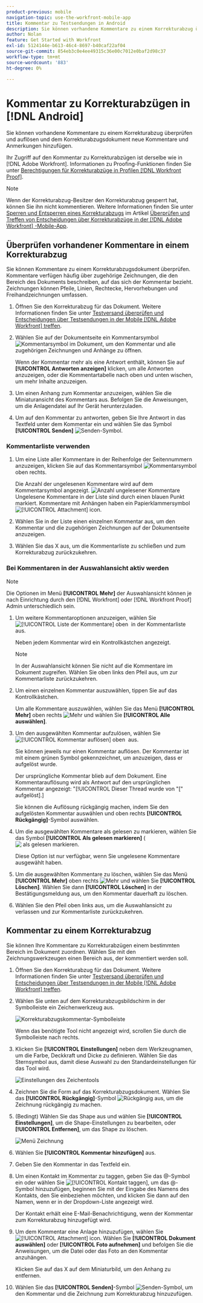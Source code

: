 ```yaml
---
product-previous: mobile
navigation-topic: use-the-workfront-mobile-app
title: Kommentar zu Testsendungen in Android
description: Sie können vorhandene Kommentare zu einem Korrekturabzug überprüfen und auflösen und dem Korrekturabzugsdokument neue Kommentare und Anmerkungen hinzufügen.
author: Nolan
feature: Get Started with Workfront
exl-id: 5124144e-b613-46c4-8697-b40caf22af04
source-git-commit: 854eb3c0e4ee49315c36e00c7012e0baf2d98c37
workflow-type: tm+mt
source-wordcount: '883'
ht-degree: 0%

---
```


# Kommentar zu Korrekturabzügen in [!DNL Android]

Sie können vorhandene Kommentare zu einem Korrekturabzug überprüfen und auflösen und dem Korrekturabzugsdokument neue Kommentare und Anmerkungen hinzufügen.

Ihr Zugriff auf den Kommentar zu Korrekturabzügen ist derselbe wie in [!DNL Adobe Workfront]. Informationen zu Proofing-Funktionen finden Sie unter [Berechtigungen für Korrekturabzüge in Profilen [!DNL Workfront Proof]](../../../workfront-proof/wp-acct-admin/account-settings/proof-perm-profiles-in-wp.md).

>[!NOTE]
>
>Wenn der Korrekturabzug-Besitzer den Korrekturabzug gesperrt hat, können Sie ihn nicht kommentieren. Weitere Informationen finden Sie unter [Sperren und Entsperren eines Korrekturabzugs](../../../workfront-basics/mobile-apps/using-the-workfront-mobile-app/work-with-proofs-in-mobile-app.md#lock) im Artikel [Überprüfen und Treffen von Entscheidungen über Korrekturabzüge in der  [!DNL Adobe Workfront] -Mobile-App](../../../workfront-basics/mobile-apps/using-the-workfront-mobile-app/work-with-proofs-in-mobile-app.md).

## Überprüfen vorhandener Kommentare in einem Korrekturabzug

Sie können Kommentare zu einem Korrekturabzugsdokument überprüfen. Kommentare verfügen häufig über zugehörige Zeichnungen, die den Bereich des Dokuments beschreiben, auf das sich der Kommentar bezieht. Zeichnungen können Pfeile, Linien, Rechtecke, Hervorhebungen und Freihandzeichnungen umfassen.

1. Öffnen Sie den Korrekturabzug für das Dokument. Weitere Informationen finden Sie unter [Testversand überprüfen und Entscheidungen über Testsendungen in der Mobile  [!DNL Adobe Workfront]  treffen](../../../workfront-basics/mobile-apps/using-the-workfront-mobile-app/work-with-proofs-in-mobile-app.md).
1. Wählen Sie auf der Dokumentseite ein Kommentarsymbol ![Kommentarsymbol im Dokument](assets/mobile-comment-icon-on-proofdoc-30x34.png), um den Kommentar und alle zugehörigen Zeichnungen und Anhänge zu öffnen.

   Wenn der Kommentar mehr als eine Antwort enthält, können Sie auf **[!UICONTROL Antworten anzeigen]** klicken, um alle Antworten anzuzeigen, oder die Kommentartabelle nach oben und unten wischen, um mehr Inhalte anzuzeigen.

1. Um einen Anhang zum Kommentar anzuzeigen, wählen Sie die Miniaturansicht des Kommentars aus. Befolgen Sie die Anweisungen, um die Anlagendatei auf Ihr Gerät herunterzuladen.
1. Um auf den Kommentar zu antworten, geben Sie Ihre Antwort in das Textfeld unter dem Kommentar ein und wählen Sie das Symbol **[!UICONTROL Senden]** ![Senden-Symbol](assets/mobile-send-icon-25x26.png).

### Kommentarliste verwenden

1. Um eine Liste aller Kommentare in der Reihenfolge der Seitennummern anzuzeigen, klicken Sie auf das Kommentarsymbol ![Kommentarsymbol](assets/mobile-comment-icon-30x25.png) oben rechts.

   Die Anzahl der ungelesenen Kommentare wird auf dem Kommentarsymbol angezeigt. ![Anzahl ungelesener Kommentare](assets/mobile-unread-comments-icon-30x27.png) Ungelesene Kommentare in der Liste sind durch einen blauen Punkt markiert. Kommentare mit Anhängen haben ein Papierklammersymbol ![[!UICONTROL Attachment] icon](assets/mobile-paper-clip-icon.png).

1. Wählen Sie in der Liste einen einzelnen Kommentar aus, um den Kommentar und die zugehörigen Zeichnungen auf der Dokumentseite anzuzeigen.
1. Wählen Sie das X aus, um die Kommentarliste zu schließen und zum Korrekturabzug zurückzukehren.

### Bei Kommentaren in der Auswahlansicht aktiv werden

>[!NOTE]
>
>Die Optionen im Menü **[!UICONTROL Mehr]** der Auswahlansicht können je nach Einrichtung durch den [!DNL Workfront] oder [!DNL Workfront Proof] Admin unterschiedlich sein.

1. Um weitere Kommentaroptionen anzuzeigen, wählen Sie ![[!UICONTROL Liste der Kommentare] oben &#x200B;](assets/mobile-listofcommentsicon-30x27.png) in der Kommentarliste aus.

   Neben jedem Kommentar wird ein Kontrollkästchen angezeigt.

   >[!NOTE]
   >
   >In der Auswahlansicht können Sie nicht auf die Kommentare im Dokument zugreifen. Wählen Sie oben links den Pfeil aus, um zur Kommentarliste zurückzukehren.

1. Um einen einzelnen Kommentar auszuwählen, tippen Sie auf das Kontrollkästchen.

   Um alle Kommentare auszuwählen, wählen Sie das Menü **[!UICONTROL Mehr]** oben rechts ![Mehr](assets/mobile-verticalmoremenu-20x33.png) und wählen Sie **[!UICONTROL Alle auswählen]**.

1. Um den ausgewählten Kommentar aufzulösen, wählen Sie ![[!UICONTROL Kommentar auflösen] oben &#x200B;](assets/mobile-resolvecomment-icon-30x30.png) aus.

   Sie können jeweils nur einen Kommentar auflösen. Der Kommentar ist mit einem grünen Symbol gekennzeichnet, um anzuzeigen, dass er aufgelöst wurde.

   Der ursprüngliche Kommentar blieb auf dem Dokument. Eine Kommentarauflösung wird als Antwort auf den ursprünglichen Kommentar angezeigt: &quot;[!UICONTROL Dieser Thread wurde von &quot;[&quot; aufgelöst].]

   Sie können die Auflösung rückgängig machen, indem Sie den aufgelösten Kommentar auswählen und oben rechts **[!UICONTROL Rückgängig]**-Symbol auswählen.

1. Um die ausgewählten Kommentare als gelesen zu markieren, wählen Sie das Symbol **[!UICONTROL Als gelesen markieren]** (![&#x200B; als gelesen markieren](assets/mobile-markread-icon-30x31.png).

   Diese Option ist nur verfügbar, wenn Sie ungelesene Kommentare ausgewählt haben.

1. Um die ausgewählten Kommentare zu löschen, wählen Sie das Menü **[!UICONTROL Mehr]** oben rechts ![Mehr](assets/mobile-verticalmoremenu-20x33.png) und wählen Sie **[!UICONTROL Löschen]**. Wählen Sie dann **[!UICONTROL Löschen]** in der Bestätigungsmeldung aus, um den Kommentar dauerhaft zu löschen.
1. Wählen Sie den Pfeil oben links aus, um die Auswahlansicht zu verlassen und zur Kommentarliste zurückzukehren.

## Kommentar zu einem Korrekturabzug

Sie können Ihre Kommentare zu Korrekturabzügen einem bestimmten Bereich im Dokument zuordnen. Wählen Sie mit den Zeichnungswerkzeugen einen Bereich aus, der kommentiert werden soll.

1. Öffnen Sie den Korrekturabzug für das Dokument. Weitere Informationen finden Sie unter [Testversand überprüfen und Entscheidungen über Testsendungen in der Mobile  [!DNL Adobe Workfront]  treffen](../../../workfront-basics/mobile-apps/using-the-workfront-mobile-app/work-with-proofs-in-mobile-app.md).
1. Wählen Sie unten auf dem Korrekturabzugsbildschirm in der Symbolleiste ein Zeichenwerkzeug aus.

   ![Korrekturabzugskommentar-Symbolleiste](assets/android-proof-comment-toolbar-350x102.png)

   Wenn das benötigte Tool nicht angezeigt wird, scrollen Sie durch die Symbolleiste nach rechts.

1. Klicken Sie **[!UICONTROL Einstellungen]** neben dem Werkzeugnamen, um die Farbe, Deckkraft und Dicke zu definieren. Wählen Sie das Sternsymbol aus, damit diese Auswahl zu den Standardeinstellungen für das Tool wird.

   ![Einstellungen des Zeichentools](assets/android-drawingtoolsettings-350x328.png)

1. Zeichnen Sie die Form auf das Korrekturabzugsdokument. Wählen Sie das **[!UICONTROL Rückgängig]**-Symbol ![Rückgängig](assets/android-undo-icon-30x31.png) aus, um die Zeichnung rückgängig zu machen.
1. (Bedingt) Wählen Sie das Shape aus und wählen Sie **[!UICONTROL Einstellungen]**, um die Shape-Einstellungen zu bearbeiten, oder **[!UICONTROL Entfernen]**, um das Shape zu löschen.

   ![Menü Zeichnung](assets/android-drawing-settingsremove-350x166.png)

1. Wählen Sie **[!UICONTROL Kommentar hinzufügen]** aus.
1. Geben Sie den Kommentar in das Textfeld ein.
1. Um einen Kontakt im Kommentar zu taggen, geben Sie das @-Symbol ein oder wählen Sie ![[!UICONTROL Kontakt taggen]](assets/mobile-tag-user-icon.png), um das @-Symbol hinzuzufügen, beginnen Sie mit der Eingabe des Namens des Kontakts, den Sie einbeziehen möchten, und klicken Sie dann auf den Namen, wenn er in der Dropdown-Liste angezeigt wird.

   Der Kontakt erhält eine E-Mail-Benachrichtigung, wenn der Kommentar zum Korrekturabzug hinzugefügt wird.

1. Um dem Kommentar eine Anlage hinzuzufügen, wählen Sie ![[!UICONTROL Attachment] icon](assets/mobile-paper-clip-icon.png). Wählen Sie **[!UICONTROL Dokument auswählen]** oder **[!UICONTROL Foto aufnehmen]** und befolgen Sie die Anweisungen, um die Datei oder das Foto an den Kommentar anzuhängen.

   Klicken Sie auf das X auf dem Miniaturbild, um den Anhang zu entfernen.

1. Wählen Sie das **[!UICONTROL Senden]**-Symbol ![Senden-Symbol](assets/mobile-send-icon-25x26.png), um den Kommentar und die Zeichnung zum Korrekturabzug hinzuzufügen.
